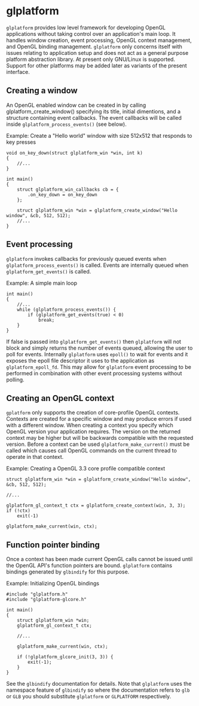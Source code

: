 glplatform
==========

`glplatform` provides low level framework for developing OpenGL applications without taking control over an application's main loop. It handles window creation, event processing, OpenGL context management, and
OpenGL binding management. `glplatform` only concerns itself with issues relating to application setup and does not act as a general purpose platform abstraction library. At present only GNU/Linux is supported. Support for other platforms may be added later as variants of the present interface.

Creating a window
-----------------

An OpenGL enabled window can be created in by calling glplatform_create_window() specifying its title, initial dimentions, and a structure containing event callbacks. The event callbacks will be called
inside `glplatform_process_events()` (see below).

Example: Create a "Hello world" window with size 512x512 that responds to key presses

	void on_key_down(struct glplatform_win *win, int k)
	{
		//...
	}

	int main()
	{
		struct glplatform_win_callbacks cb = {
			.on_key_down = on_key_down
		};

		struct glplatform_win *win = glplatform_create_window("Hello window", &cb, 512, 512);
		//...
	}

Event processing
----------------

`glplatform` invokes callbacks for previously queued events when `glplatform_process_events()` is called. Events are internally queued when `glplatform_get_events()` is called.

Example: A simple main loop

	int main()
	{
		//...
		while (glplatform_process_events()) {
			if (glplatform_get_events(true) < 0)
				break;
		}
	}

If false is passed into `glplatform_get_events()` then `glplatform` will not block and simply returns the number of events queued, allowing the user to poll for events. Internally `glplatform` uses `epoll()` to wait for events and it exposes the epoll file descriptor it uses to the application as `glplatform_epoll_fd`. This may allow for `glplatform` event processing to be performed in combination with other event processing systems without polling.


Creating an OpenGL context
--------------------------

`gplatform` only supports the creation of core-profile OpenGL contexts. Contexts are created for a specific window and may produce errors if used with a different window. When creating a context you specify which OpenGL version your application requires. The version on the returned context may be higher but will be backwards compatible with the requested version. Before a context can be used `glplatform_make_current()` must be called which causes call OpenGL commands on the current thread to operate in that context.

Example: Creating a OpenGL 3.3 core profile compatible context

	struct glplatform_win *win = glplatform_create_window("Hello window", &cb, 512, 512);

	//...

	glplatform_gl_context_t ctx = glplatform_create_context(win, 3, 3);
	if (!ctx)
		exit(-1)

	glplatform_make_current(win, ctx);

Function pointer binding
------------------------

Once a context has been made current OpenGL calls cannot be issued until the OpenGL API's function pointers are bound. `glplatform` contains bindings generated by `glbindify` for this purpose.

Example: Initializing OpenGL bindings

	#include "glplatform.h"
	#include "glplatform-glcore.h"

	int main()
	{
		struct glplatform_win *win;
		glplatform_gl_context_t ctx;

		//...

		glplatform_make_current(win, ctx);

		if (!glplatform_glcore_init(3, 3)) {
			exit(-1);
		}
	}


See the `glbindify` documentation for details. Note that `glplatform` uses the namespace feature of `glbindify` so where the documentation refers to `glb` or `GLB` you should substitute `glplatform` or `GLPLATFORM`
respectively.

